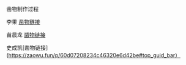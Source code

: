 凿物制作过程

李果 [凿物链接](https://zaowu.fun/p/60629507234c46320e6d2d99)

苗晨龙 [凿物链接](https://zaowu.fun/p/60d07208234c46320e6d42be#top_guid_bar)

史成凯[凿物链接] (https://zaowu.fun/p/60d07208234c46320e6d42be#top_guid_bar）
